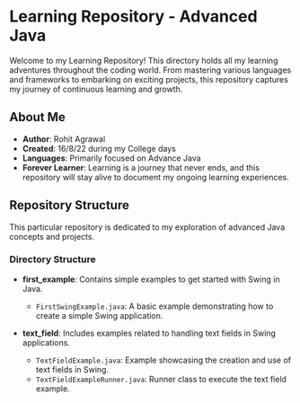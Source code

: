 # Learning Repository - Advanced Java

Welcome to my Learning Repository! This directory holds all my learning adventures throughout the coding world. From mastering various languages and frameworks to embarking on exciting projects, this repository captures my journey of continuous learning and growth.

## About Me

- **Author**: Rohit Agrawal
- **Created**: 16/8/22 during my College days
- **Languages**: Primarily focused on Advance Java
- **Forever Learner**: Learning is a journey that never ends, and this repository will stay alive to document my ongoing learning experiences.

## Repository Structure

This particular repository is dedicated to my exploration of advanced Java concepts and projects.

### Directory Structure

- **first_example**: Contains simple examples to get started with Swing in Java.
  - `FirstSwingExample.java`: A basic example demonstrating how to create a simple Swing application.

- **text_field**: Includes examples related to handling text fields in Swing applications.
  - `TextFieldExample.java`: Example showcasing the creation and use of text fields in Swing.
  - `TextFieldExampleRunner.java`: Runner class to execute the text field example.


